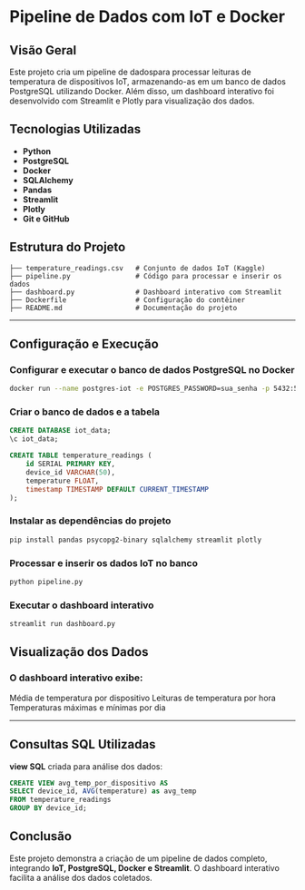 # Pipeline de Dados com IoT e Docker

## Visão Geral
Este projeto cria um pipeline de dadospara processar leituras de temperatura de dispositivos IoT, armazenando-as em um banco de dados PostgreSQL utilizando Docker. Além disso, um dashboard interativo foi desenvolvido com Streamlit e Plotly para visualização dos dados.

## Tecnologias Utilizadas
- **Python**
- **PostgreSQL**
- **Docker**
- **SQLAlchemy**
- **Pandas**
- **Streamlit**
- **Plotly**
- **Git e GitHub**


## Estrutura do Projeto
```
├── temperature_readings.csv   # Conjunto de dados IoT (Kaggle)
├── pipeline.py                # Código para processar e inserir os dados
├── dashboard.py               # Dashboard interativo com Streamlit
├── Dockerfile                 # Configuração do contêiner
├── README.md                  # Documentação do projeto
```

---

## Configuração e Execução
### **Configurar e executar o banco de dados PostgreSQL no Docker**
```bash
docker run --name postgres-iot -e POSTGRES_PASSWORD=sua_senha -p 5432:5432 -d postgres
```

### **Criar o banco de dados e a tabela**
```sql
CREATE DATABASE iot_data;
\c iot_data;

CREATE TABLE temperature_readings (
    id SERIAL PRIMARY KEY,
    device_id VARCHAR(50),
    temperature FLOAT,
    timestamp TIMESTAMP DEFAULT CURRENT_TIMESTAMP
);
```

### **Instalar as dependências do projeto**
```bash
pip install pandas psycopg2-binary sqlalchemy streamlit plotly
```

### **Processar e inserir os dados IoT no banco**
```bash
python pipeline.py
```

### **Executar o dashboard interativo**
```bash
streamlit run dashboard.py
```

## Visualização dos Dados
### O dashboard interativo exibe:
Média de temperatura por dispositivo
Leituras de temperatura por hora
Temperaturas máximas e mínimas por dia

---

## Consultas SQL Utilizadas
**view SQL** criada para análise dos dados:
```sql
CREATE VIEW avg_temp_por_dispositivo AS
SELECT device_id, AVG(temperature) as avg_temp
FROM temperature_readings
GROUP BY device_id;
```

## Conclusão
Este projeto demonstra a criação de um pipeline de dados completo, integrando **IoT, PostgreSQL, Docker e Streamlit**. O dashboard interativo facilita a análise dos dados coletados.
